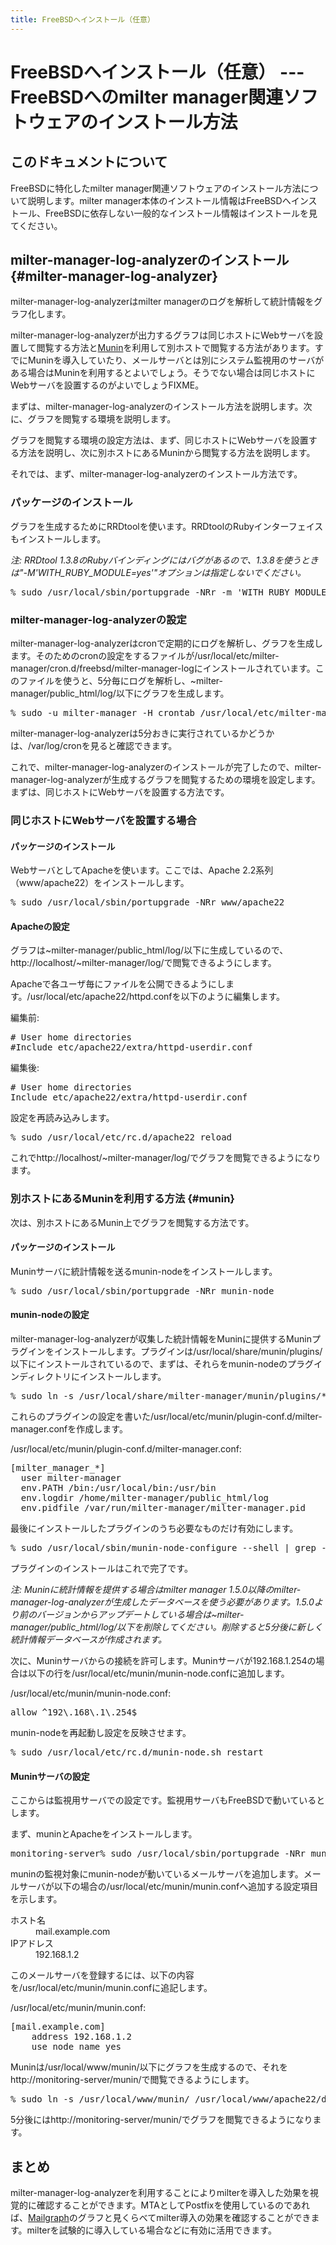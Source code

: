 ```yaml
---
title: FreeBSDへインストール（任意）
---
```


# FreeBSDへインストール（任意） --- FreeBSDへのmilter manager関連ソフトウェアのインストール方法

## このドキュメントについて

FreeBSDに特化したmilter manager関連ソフトウェアのインストール方法について説明します。milter manager本体のインストール情報はFreeBSDへインストール、FreeBSDに依存しない一般的なインストール情報はインストールを見てください。

## milter-manager-log-analyzerのインストール {#milter-manager-log-analyzer}

milter-manager-log-analyzerはmilter managerのログを解析して統計情報をグラフ化します。

milter-manager-log-analyzerが出力するグラフは同じホストにWebサーバを設置して閲覧する方法と[Munin](http://munin-monitoring.org/)を利用して別ホストで閲覧する方法があります。すでにMuninを導入していたり、メールサーバとは別にシステム監視用のサーバがある場合はMuninを利用するとよいでしょう。そうでない場合は同じホストにWebサーバを設置するのがよいでしょうFIXME。

まずは、milter-manager-log-analyzerのインストール方法を説明します。次に、グラフを閲覧する環境を説明します。

グラフを閲覧する環境の設定方法は、まず、同じホストにWebサーバを設置する方法を説明し、次に別ホストにあるMuninから閲覧する方法を説明します。

それでは、まず、milter-manager-log-analyzerのインストール方法です。

### パッケージのインストール

グラフを生成するためにRRDtoolを使います。RRDtoolのRubyインターフェイスもインストールします。

<em>注: RRDtool 1.3.8のRubyバインディングにはバグがあるので、1.3.8を使うときは"-M'WITH_RUBY_MODULE=yes'"オプションは指定しないでください。</em>

<pre>% sudo /usr/local/sbin/portupgrade -NRr -m 'WITH_RUBY_MODULE=true' databases/rrdtool</pre>

### milter-manager-log-analyzerの設定

milter-manager-log-analyzerはcronで定期的にログを解析し、グラフを生成します。そのためのcronの設定をするファイルが/usr/local/etc/milter-manager/cron.d/freebsd/milter-manager-logにインストールされています。このファイルを使うと、5分毎にログを解析し、~milter-manager/public_html/log/以下にグラフを生成します。

<pre>% sudo -u milter-manager -H crontab /usr/local/etc/milter-manager/cron.d/freebsd/milter-manager-log</pre>

milter-manager-log-analyzerは5分おきに実行されているかどうかは、/var/log/cronを見ると確認できます。

これで、milter-manager-log-analyzerのインストールが完了したので、milter-manager-log-analyzerが生成するグラフを閲覧するための環境を設定します。まずは、同じホストにWebサーバを設置する方法です。

### 同じホストにWebサーバを設置する場合

#### パッケージのインストール

WebサーバとしてApacheを使います。ここでは、Apache 2.2系列（www/apache22）をインストールします。

<pre>% sudo /usr/local/sbin/portupgrade -NRr www/apache22</pre>

#### Apacheの設定

グラフは~milter-manager/public_html/log/以下に生成しているので、http://localhost/~milter-manager/log/で閲覧できるようにします。

Apacheで各ユーザ毎にファイルを公開できるようにします。/usr/local/etc/apache22/httpd.confを以下のように編集します。

編集前:

<pre># User home directories
#Include etc/apache22/extra/httpd-userdir.conf</pre>

編集後:

<pre># User home directories
Include etc/apache22/extra/httpd-userdir.conf</pre>

設定を再読み込みします。

<pre>% sudo /usr/local/etc/rc.d/apache22 reload</pre>

これでhttp://localhost/~milter-manager/log/でグラフを閲覧できるようになります。

### 別ホストにあるMuninを利用する方法 {#munin}

次は、別ホストにあるMunin上でグラフを閲覧する方法です。

#### パッケージのインストール

Muninサーバに統計情報を送るmunin-nodeをインストールします。

<pre>% sudo /usr/local/sbin/portupgrade -NRr munin-node</pre>

#### munin-nodeの設定

milter-manager-log-analyzerが収集した統計情報をMuninに提供するMuninプラグインをインストールします。プラグインは/usr/local/share/munin/plugins/以下にインストールされているので、まずは、それらをmunin-nodeのプラグインディレクトリにインストールします。

<pre>% sudo ln -s /usr/local/share/milter-manager/munin/plugins/* /usr/local/share/munin/plugins</pre>

これらのプラグインの設定を書いた/usr/local/etc/munin/plugin-conf.d/milter-manager.confを作成します。

/usr/local/etc/munin/plugin-conf.d/milter-manager.conf:

<pre>[milter_manager_*]
  user milter-manager
  env.PATH /bin:/usr/local/bin:/usr/bin
  env.logdir /home/milter-manager/public_html/log
  env.pidfile /var/run/milter-manager/milter-manager.pid</pre>

最後にインストールしたプラグインのうち必要なものだけ有効にします。

<pre>% sudo /usr/local/sbin/munin-node-configure --shell | grep -e '\(milter_manager_\|postfix_processes\|sendmail_processes\)' | sudo sh</pre>

プラグインのインストールはこれで完了です。

<em>注: Muninに統計情報を提供する場合はmilter manager 1.5.0以降のmilter-manager-log-analyzerが生成したデータベースを使う必要があります。1.5.0より前のバージョンからアップデートしている場合は~milter-manager/public_html/log/以下を削除してください。削除すると5分後に新しく統計情報データベースが作成されます。</em>

次に、Muninサーバからの接続を許可します。Muninサーバが192.168.1.254の場合は以下の行を/usr/local/etc/munin/munin-node.confに追加します。

/usr/local/etc/munin/munin-node.conf:

<pre>allow ^192\.168\.1\.254$</pre>

munin-nodeを再起動し設定を反映させます。

<pre>% sudo /usr/local/etc/rc.d/munin-node.sh restart</pre>

#### Muninサーバの設定

ここからは監視用サーバでの設定です。監視用サーバもFreeBSDで動いているとします。

まず、muninとApacheをインストールします。

<pre>monitoring-server% sudo /usr/local/sbin/portupgrade -NRr munin-main www/apache22</pre>

muninの監視対象にmunin-nodeが動いているメールサーバを追加します。メールサーバが以下の場合の/usr/local/etc/munin/munin.confへ追加する設定項目を示します。

<dl>
<dt>ホスト名</dt>
<dd>mail.example.com</dd>
<dt>IPアドレス</dt>
<dd>192.168.1.2</dd></dl>

このメールサーバを登録するには、以下の内容を/usr/local/etc/munin/munin.confに追記します。

/usr/local/etc/munin/munin.conf:

<pre>[mail.example.com]
    address 192.168.1.2
    use_node_name yes</pre>

Muninは/usr/local/www/munin/以下にグラフを生成するので、それをhttp://monitoring-server/munin/で閲覧できるようにします。

<pre>% sudo ln -s /usr/local/www/munin/ /usr/local/www/apache22/data/</pre>

5分後にはhttp://monitoring-server/munin/でグラフを閲覧できるようになります。

## まとめ

milter-manager-log-analyzerを利用することによりmilterを導入した効果を視覚的に確認することができます。MTAとしてPostfixを使用しているのであれば、[Mailgraph](http://mailgraph.schweikert.ch/)のグラフと見くらべてmilter導入の効果を確認することができます。milterを試験的に導入している場合などに有効に活用できます。


